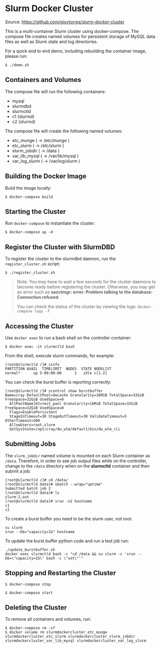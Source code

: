 # Slurm Docker Cluster

Source:
https://github.com/giovtorres/slurm-docker-cluster

This is a multi-container Slurm cluster using docker-compose.
The compose file creates named volumes for persistent storage
of MySQL data files as well as Slurm state and log directories.

For a quick end to end demo, including rebuilding the container
image, please run:
```console
$ ./demo.sh
```

## Containers and Volumes

The compose file will run the following containers:

* mysql
* slurmdbd
* slurmctld
* c1 (slurmd)
* c2 (slurmd)

The compose file will create the following named volumes:

* etc_munge         ( -> /etc/munge     )
* etc_slurm         ( -> /etc/slurm     )
* slurm_jobdir      ( -> /data          )
* var_lib_mysql     ( -> /var/lib/mysql )
* var_log_slurm     ( -> /var/log/slurm )

## Building the Docker Image

Build the image locally:

```console
$ docker-compose build
```

## Starting the Cluster

Run `docker-compose` to instantiate the cluster:

```console
$ docker-compose up -d
```

## Register the Cluster with SlurmDBD

To register the cluster to the slurmdbd daemon, run the `register_cluster.sh`
script:

```console
$ ./register_cluster.sh
```

> Note: You may have to wait a few seconds for the cluster daemons to become
> ready before registering the cluster.  Otherwise, you may get an error such
> as **sacctmgr: error: Problem talking to the database: Connection refused**.
>
> You can check the status of the cluster by viewing the logs: `docker-compose
> logs -f`

## Accessing the Cluster

Use `docker exec` to run a bash shell on the controller container:

```console
$ docker exec -it slurmctld bash
```

From the shell, execute slurm commands, for example:

```console
[root@slurmctld /]# sinfo
PARTITION AVAIL  TIMELIMIT  NODES  STATE NODELIST
normal*      up 5-00:00:00      2   idle c[1-2]
```

You can check the burst buffer is reporting correctly:

```console
[root@slurmctld /]# scontrol show burstbuffer
Name=cray DefaultPool=dwcache Granularity=16MiB TotalSpace=32GiB FreeSpace=32GiB UsedSpace=0
  AltPoolName[0]=test_pool Granularity=16MiB TotalSpace=32GiB FreeSpace=32GiB UsedSpace=0
  Flags=EnablePersistent
  StageInTimeout=30 StageOutTimeout=30 ValidateTimeout=5 OtherTimeout=300
  AllowUsers=root,slurm
  GetSysState=/opt/cray/dw_wlm/default/bin/dw_wlm_cli
```

## Submitting Jobs

The `slurm_jobdir` named volume is mounted on each Slurm container as `/data`.
Therefore, in order to see job output files while on the controller, change to
the `/data` directory when on the **slurmctld** container and then submit a job:

```console
[root@slurmctld /]# cd /data/
[root@slurmctld data]# sbatch --wrap="uptime"
Submitted batch job 2
[root@slurmctld data]# ls
slurm-2.out
[root@slurmctld data]# srun -n2 hostname
c1
c2
```

To create a burst buffer you need to be the slurm user, not root:

```console
su slurm
srun --bb="capacity=1G" hostname
```

To update the burst buffer python code and run a test job run:

```console
./update_burstbuffer.sh
docker exec slurmctld bash -c "cd /data && su slurm -c 'srun --bb=\"capacity=1G\" bash -c \"set\"'"
```

## Stopping and Restarting the Cluster

```console
$ docker-compose stop
```

```console
$ docker-compose start
```

## Deleting the Cluster

To remove all containers and volumes, run:

```console
$ docker-compose rm -sf
$ docker volume rm slurmdockercluster_etc_munge slurmdockercluster_etc_slurm slurmdockercluster_slurm_jobdir slurmdockercluster_var_lib_mysql slurmdockercluster_var_log_slurm
```
